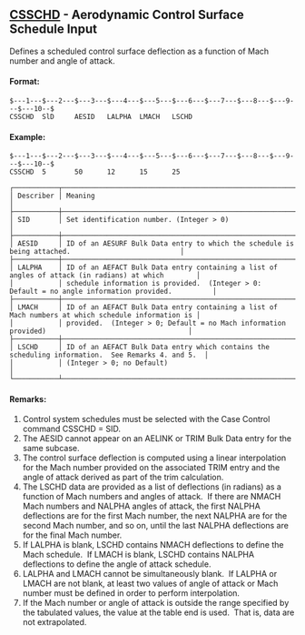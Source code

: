 ## [CSSCHD](https://help.hexagonmi.com/bundle/MSC_Nastran_2022.4/page/Nastran_Combined_Book/qrg/bulkc2/TOC.CSSCHD.xhtml) - Aerodynamic Control Surface Schedule Input

Defines a scheduled control surface deflection as a function of Mach number and angle of attack.

#### Format:

```nastran
$---1---$---2---$---3---$---4---$---5---$---6---$---7---$---8---$---9---$---10--$
CSSCHD  SlD     AESID   LALPHA  LMACH   LSCHD                                   
```

#### Example:

```nastran
$---1---$---2---$---3---$---4---$---5---$---6---$---7---$---8---$---9---$---10--$
CSSCHD  5       50      12      15      25                                      
```

```text
┌───────────┬────────────────────────────────────────────────────────────────────────────────────────────────────┐
│ Describer │ Meaning                                                                                            │
├───────────┼────────────────────────────────────────────────────────────────────────────────────────────────────┤
│ SID       │ Set identification number. (Integer > 0)                                                           │
├───────────┼────────────────────────────────────────────────────────────────────────────────────────────────────┤
│ AESID     │ ID of an AESURF Bulk Data entry to which the schedule is being attached.                           │
├───────────┼────────────────────────────────────────────────────────────────────────────────────────────────────┤
│ LALPHA    │ ID of an AEFACT Bulk Data entry containing a list of angles of attack (in radians) at which        │
│           │ schedule information is provided.  (Integer > 0: Default = no angle information provided.          │
├───────────┼────────────────────────────────────────────────────────────────────────────────────────────────────┤
│ LMACH     │ ID of an AEFACT Bulk Data entry containing a list of Mach numbers at which schedule information is │
│           │ provided.  (Integer > 0; Default = no Mach information provided)                                   │
├───────────┼────────────────────────────────────────────────────────────────────────────────────────────────────┤
│ LSCHD     │ ID of an AEFACT Bulk Data entry which contains the scheduling information.  See Remarks 4. and 5.  │
│           │ (Integer > 0; no Default)                                                                          │
└───────────┴────────────────────────────────────────────────────────────────────────────────────────────────────┘
```

#### Remarks:

1. Control system schedules must be selected with the Case Control command CSSCHD = SID.
2. The AESID cannot appear on an AELINK or TRIM Bulk Data entry for the same subcase.
3. The control surface deflection is computed using a linear interpolation for the Mach number provided on the associated TRIM entry and the angle of attack derived as part of the trim calculation.
4. The LSCHD data are provided as a list of deflections (in radians) as a function of Mach numbers and angles of attack.  If there are NMACH Mach numbers and NALPHA angles of attack, the first NALPHA deflections are for the first Mach number, the next NALPHA are for the second Mach number, and so on, until the last NALPHA deflections are for the final Mach number.
5. If LALPHA is blank, LSCHD contains NMACH deflections to define the Mach schedule.  If LMACH is blank, LSCHD contains NALPHA deflections to define the angle of attack schedule.
6. LALPHA and LMACH cannot be simultaneously blank.  If LALPHA or LMACH are not blank, at least two values of angle of attack or Mach number must be defined in order to perform interpolation.
7. If the Mach number or angle of attack is outside the range specified by the tabulated values, the value at the table end is used.  That is, data are not extrapolated.
